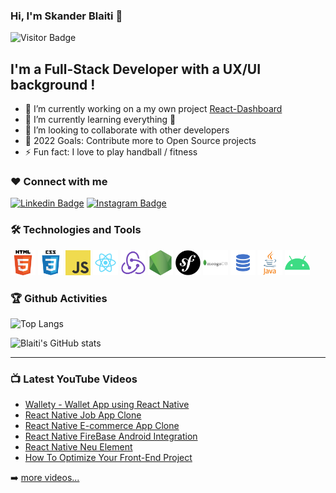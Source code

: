 ### Hi, I'm Skander Blaiti 👋

![Visitor Badge](https://visitor-badge.laobi.icu/badge?page_id=blaiti&left_color=blue&right_color=green)<br/>

## I'm a Full-Stack Developer with a UX/UI background !

- 🔭 I’m currently working on a my own project <a target="_blank" href="https://github.com/blaiti/React-Dashboard">React-Dashboard</a>
- 🌱 I’m currently learning everything 🤣
- 👯 I’m looking to collaborate with other developers
- 🥅 2022 Goals: Contribute more to Open Source projects
- ⚡ Fun fact: I love to play handball / fitness

### ❤️ Connect with me 

[![Linkedin Badge](https://img.shields.io/badge/-Skander_Blaiti-blue?style=flat-square&logo=Linkedin&logoColor=white&link=https://www.linkedin.com/in/skanderblaiti)](https://www.linkedin.com/in/skanderblaiti)
[![Instagram Badge](https://img.shields.io/badge/-blaiti.codes-blue?style=flat-square&logo=Instagram&logoColor=white&link=https://www.instagram.com/blaiti.codes)](https://www.instagram.com/blaiti.codes)

### 🛠️ Technologies and Tools

<code><img height="40" src="https://raw.githubusercontent.com/github/explore/80688e429a7d4ef2fca1e82350fe8e3517d3494d/topics/html/html.png"></code>
<code><img height="40" src="https://raw.githubusercontent.com/github/explore/80688e429a7d4ef2fca1e82350fe8e3517d3494d/topics/css/css.png"></code>
<code><img height="40" src="https://raw.githubusercontent.com/github/explore/80688e429a7d4ef2fca1e82350fe8e3517d3494d/topics/javascript/javascript.png"></code>
<code><img height="40" src="https://raw.githubusercontent.com/github/explore/80688e429a7d4ef2fca1e82350fe8e3517d3494d/topics/react/react.png"></code>
<code><img height="40" src="https://raw.githubusercontent.com/github/explore/80688e429a7d4ef2fca1e82350fe8e3517d3494d/topics/redux/redux.png"></code>
<code><img height="40" src="https://raw.githubusercontent.com/github/explore/80688e429a7d4ef2fca1e82350fe8e3517d3494d/topics/nodejs/nodejs.png"></code>
<code><img height="40" src="https://raw.githubusercontent.com/github/explore/80688e429a7d4ef2fca1e82350fe8e3517d3494d/topics/symfony/symfony.png"></code>
<code><img height="40" src="https://raw.githubusercontent.com/github/explore/80688e429a7d4ef2fca1e82350fe8e3517d3494d/topics/mongodb/mongodb.png"></code>
<code><img height="40" src="https://raw.githubusercontent.com/github/explore/80688e429a7d4ef2fca1e82350fe8e3517d3494d/topics/sql/sql.png"></code>
<code><img height="40" src="https://raw.githubusercontent.com/github/explore/80688e429a7d4ef2fca1e82350fe8e3517d3494d/topics/java/java.png"></code>
<code><img height="40" src="https://raw.githubusercontent.com/github/explore/80688e429a7d4ef2fca1e82350fe8e3517d3494d/topics/android/android.png"></code>

### 🏆 Github Activities

![Top Langs ](https://github-readme-stats.vercel.app/api/top-langs/?username=blaiti&hide=TeX&layout=compact&theme=default&title_color=2d81e2&text_color=000000)

![Blaiti's GitHub stats](https://github-readme-stats.vercel.app/api?username=blaiti&show_icons=true&theme=default&title_color=2d81e2&text_color=000000&icon_color=7fff00)

---

### 📺 Latest YouTube Videos

<!-- YOUTUBE:START -->
- [Wallety - Wallet App using React Native](https://www.youtube.com/watch?v=xGCCsRdeZ-w)
- [React Native Job App Clone](https://www.youtube.com/watch?v=NwEEm9V-dM8)
- [React Native E-commerce App Clone](https://www.youtube.com/watch?v=KQX2Bbwa_TQ)
- [React Native FireBase Android Integration](https://www.youtube.com/watch?v=5Zq1-E0Fd4A)
- [React Native Neu Element](https://www.youtube.com/watch?v=0wHUhiVf-as&t=5s)
- [How To Optimize Your Front-End Project](https://www.youtube.com/watch?v=ECuqb5Tv9qI)
<!-- YOUTUBE:END -->

➡️ [more videos...](https://www.youtube.com/Blaiti)
